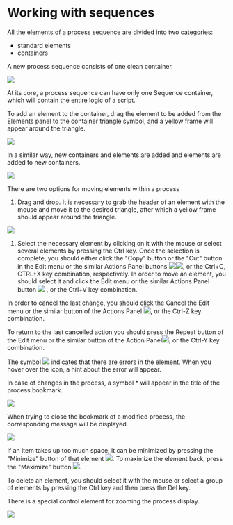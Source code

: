 # Working with sequences

All the elements of a process sequence are divided into two categories:

* standard elements
* containers

A new process sequence consists of one clean container.

![](<../.gitbook/assets/0 (5).png>)

At its core, a process sequence can have only one Sequence container, which will contain the entire logic of a script.

To add an element to the container, drag the element to be added from the Elements panel to the container triangle symbol, and a yellow frame will appear around the triangle.

![](<../.gitbook/assets/1 (32).png>)

In a similar way, new containers and elements are added and elements are added to new containers.

![](<../.gitbook/assets/2 (8).png>)

There are two options for moving elements within a process

1. Drag and drop. It is necessary to grab the header of an element with the mouse and move it to the desired triangle, after which a yellow frame should appear around the triangle.

![](<../.gitbook/assets/3 (13).png>)

1. Select the necessary element by clicking on it with the mouse or select several elements by pressing the Ctrl key. Once the selection is complete, you should either click the "Copy" button or the "Cut" button in the Edit menu or the similar Actions Panel buttons ![](<../.gitbook/assets/4 (6).png>)![](<../.gitbook/assets/5 (9).png>), or the Ctrl+C, CTRL+X key combination, respectively. In order to move an element, you should select it and click the Edit menu or the similar Actions Panel button ![](<../.gitbook/assets/6 (6).png>) , or the Ctrl+V key combination.

In order to cancel the last change, you should click the Cancel the Edit menu or the similar button of the Actions Panel ![](<../.gitbook/assets/7 (4).png>), or the Ctrl-Z key combination.

To return to the last cancelled action you should press the Repeat button of the Edit menu or the similar button of the Action Panel![](<../.gitbook/assets/8 (8).png>), or the Ctrl-Y key combination.

The symbol  ![](<../.gitbook/assets/1 (88).png>)   indicates that there are errors in the element. When you hover over the icon,  a hint about the error will appear.

In case of changes in the process, a symbol \* will appear in the title of the process bookmark.

![](../.gitbook/assets/9.png)

When trying to close the bookmark of a modified process, the corresponding message will be displayed.

![](../.gitbook/assets/10.png)

If an item takes up too much space, it can be minimized by pressing the "Minimize" button of that element ![](<../.gitbook/assets/11 (2).png>). To maximize the element back, press the "Maximize" button ![](<../.gitbook/assets/12 (2).png>).

To delete an element, you should select it with the mouse or select a group of elements by pressing the Ctrl key and then press the Del key.

There is a special control element for zooming the process display.

![](../.gitbook/assets/13.png)
